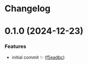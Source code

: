 # Changelog

# 0.1.0 (2024-12-23)

### Features

- initial commit ✨ ([f5eadbc](https://github.com/JoshuaKGoldberg/all-contributors-inferred/commit/f5eadbc3db573489d7140b239ea02d818ea2bac3))
